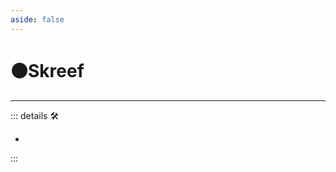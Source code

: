 ```yaml
---
aside: false
---
```

# 🟠<motor>Skreef</motor>

---

<!-- =================================================== -->
<!-- =================================================== -->
<!-- =================================================== -->
<!-- =================================================== -->
<!-- =================================================== -->
::: details 🛠

-

:::